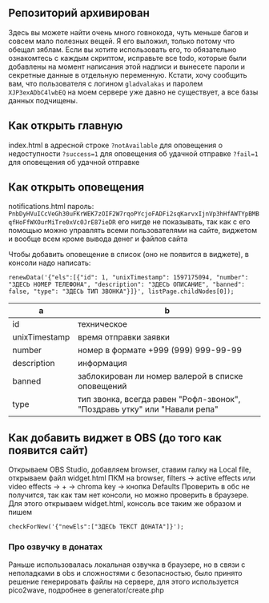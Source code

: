 ## Репозиторий архивирован
Здесь вы можете найти очень много говнокода, чуть меньше багов и совсем мало полезных вещей. Я его выложил, только потому что обещал зяблам. Если вы хотите использовать его, то обязательно ознакомтесь с каждым скриптом, исправьте все todo, которые были добавлены на момент написания этой надписи и вынесете пароли и секретные данные в отдельную переменную. Кстати, хочу сообщить вам, что пользователя с логином `gladvalakas` и паролем `XJP3exADbC4lwbEQ` на моем сервере уже давно не существует, а все базы данных подчищены.

## Как открыть главную
index.html
в адресной строке `?notAvailable` для оповещения о недоступности
`?success=1` для оповещения об удачной отправке
`?fail=1` для оповещения об удачной отправке

## Как открыть оповещения
notifications.html пароль:
`PnbDyHVuICcVeGh30uFKrWEK7zOIF2W7rqoPYcjoFADFi2sqKarvxIjnVp3hHfAWTYpBMBqfHoFfWXOurMiTre0xVc0JrE87ieDR`
его нигде не показывать, так как с его помощью можно управлять всеми пользователями на сайте, виджетом и вообще всем кроме вывода денег и файлов сайта

Чтобы добавить оповещение в список (оно не появится в виджете), в консоли надо написать:
```
renewData('{"els":[{"id": 1, "unixTimestamp": 1597175094, "number": "ЗДЕСЬ НОМЕР ТЕЛЕФОНА", "description": "ЗДЕСЬ ОПИСАНИЕ", "banned": false, "type": "ЗДЕСЬ ТИП ЗВОНКА"}]}', listPage.childNodes[0]);

```
a|b
--|--
id | техническое
unixTimestamp | время отправки заявки
number | номер в формате +999 (999) 999-99-99
description | информация
banned | заблокирован ли номер валерой в списке оповещений
type | тип звонка, всегда равен "Рофл-звонок", "Поздравь утку" или "Навали репа"

## Как добавить виджет в OBS (до того как появится сайт)
Открываем OBS Studio, добавляем browser, ставим галку на Local file, открываем файл widget.html
ПКМ на browser, filters -> active effects или video effects -> + -> chroma key -> кнопка Defaults
Проверить в обс не получится, так как там нет консоли, но можно проверить в браузере.
Для этого открываем widget.html, консоль все таким же образом и пишем
```
checkForNew('{"newEls":["ЗДЕСЬ ТЕКСТ ДОНАТА"]}');
```
### Про озвучку в донатах
Раньше использовалась локальная озвучка в браузере, но в связи с неполадками в obs и сложностями с безопасностью, было принято решение генерировать файлы на сервере, для этого используется pico2wave, подробнее в generator/create.php
